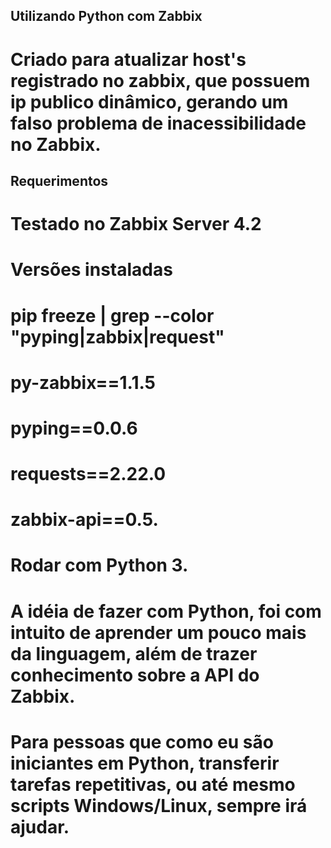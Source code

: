 ## Utilizando Python com Zabbix
# Criado para atualizar host's registrado no zabbix, que possuem ip publico dinâmico, gerando um falso problema de inacessibilidade no Zabbix.

## Requerimentos
# Testado no Zabbix Server 4.2
# Versões instaladas
# pip freeze | grep --color "pyping\|zabbix\|request"
# py-zabbix==1.1.5
# pyping==0.0.6
# requests==2.22.0
# zabbix-api==0.5.
# Rodar com Python 3.

# A idéia de fazer com Python, foi com intuito de aprender um pouco mais da linguagem, além de trazer conhecimento sobre a API do Zabbix.
# Para pessoas que como eu são iniciantes em Python, transferir tarefas repetitivas, ou até mesmo scripts Windows/Linux, sempre irá ajudar.